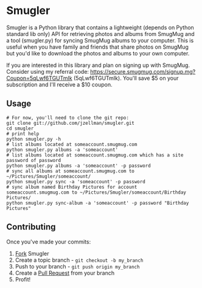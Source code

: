 Smugler
======

Smugler is a Python library that contains a lightweight (depends on Python standard lib only) API for retrieving photos and albums from SmugMug and a tool (smugler.py) for syncing SmugMug albums to your computer. This is useful when you have family and friends that share photos on SmugMug but you'd like to download the photos and albums to your own computer.

If you are interested in this library and plan on signing up with SmugMug. Consider using my referral code: https://secure.smugmug.com/signup.mg?Coupon=5qLwf6TGUTmIk (5qLwf6TGUTmIk). You'll save $5 on your subscription and I'll receive a $10 coupon. 

Usage
----------

    # For now, you'll need to clone the git repo:
    git clone git://github.com/jzellman/smugler.git
    cd smugler
    # print help
    python smugler.py -h
    # list albums located at someaccount.smugmug.com
    python smugler.py albums -a 'someaccount'
    # list albums located at someaccount.smugmug.com which has a site password of password
    python smugler.py albums -a 'someaccount' -p password
    # sync all albums at someaccount.smugmug.com to ~/Pictures/Smugler/someaccount/
    python smugler.py sync -a 'someaccount' -p password
    # sync album named Birthday Pictures for account someaccount.smugmug.com to ~/Pictures/Smugler/someaccount/Birthday Pictures/
    python smugler.py sync-album -a 'someaccount' -p password "Birthday Pictures"
    
Contributing
------------

Once you've made your commits:

1. [Fork](http://help.github.com/forking/) Smugler
2. Create a topic branch - `git checkout -b my_branch`
3. Push to your branch - `git push origin my_branch`
4. Create a [Pull Request](http://help.github.com/pull-requests/) from your branch
5. Profit! 

